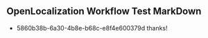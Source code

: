 ## OpenLocalization Workflow Test MarkDown
* 5860b38b-6a30-4b8e-b68c-e8f4e600379d thanks!

<!--HONumber=Aug16_HO4-->


